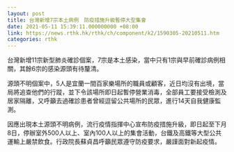 ```yaml
---
layout: post
title: 台灣新增7宗本土病例　防疫措施升級暫停大型集會
date: 2021-05-11 15:39:11.000000000 +08:00
link: https://news.rthk.hk/rthk/ch/component/k2/1590305-20210511.htm
categories: rthk
---
```


台灣新增11宗新型肺炎確診個案，7宗是本土感染，當中只有1宗與早前確診病例相關，其餘6宗的感染源頭有待釐清。

源頭不明個案中，5人是宜蘭一間百家樂場所的職員或顧客，近日均沒有出境，當局將追查他們的行蹤，並下令該場所即日起暫停營業消毒，全部員工要接受檢測及居家隔離，又呼籲去過確診患者曾經逗留公共場所的民眾，進行14天自我健康監測。

因應出現本土源頭不明病例，流行疫情指揮中心宣布防疫措施升級，即日起至下月8日，停辦室外500人以上、室內100人以上的集會活動，台鐵及高鐵等大型公共運輸上嚴禁飲食。行政院長蘇貞昌呼籲民眾遵守防疫要求，嚴謹面對新起疫情。
